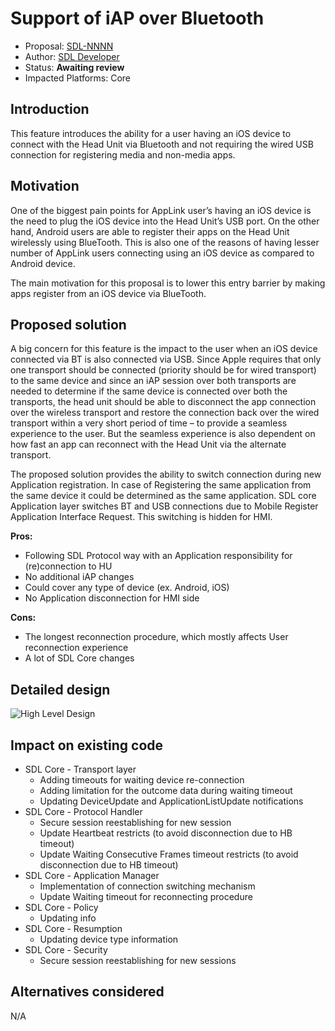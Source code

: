 ﻿# Support of iAP over Bluetooth

* Proposal: [SDL-NNNN](NNNN-iap-over-bluetooth.md)
* Author: [SDL Developer](https://github.com/smartdevicelink/)
* Status: **Awaiting review**
* Impacted Platforms: Core

## Introduction

This feature introduces the ability for a user having an iOS device to connect with the Head Unit via Bluetooth and not requiring the wired USB connection for registering media and non-media apps.

## Motivation

One of the biggest pain points for AppLink user’s having an iOS device is the need to plug the iOS device into the Head Unit’s USB port. On the other hand, Android users are able to register their apps on the Head Unit wirelessly using BlueTooth. This is also one of the reasons of having lesser number of AppLink users connecting using an iOS device as compared to Android device.
    
The main motivation for this proposal is to lower this entry barrier by making apps register from an iOS device via BlueTooth.

## Proposed solution

A big concern for this feature is the impact to the user when an iOS device connected via BT is also connected via USB. Since Apple requires that only one transport should be connected (priority should be for wired transport) to the same device and since an iAP session over both transports are needed to determine if the same device is connected over both the transports, the head unit should be able to disconnect the app connection over the wireless transport and restore the connection back over the wired transport within a very short period of time – to provide a seamless experience to the user. But the seamless experience is also dependent on how fast an app can reconnect with the Head Unit via the alternate transport.
  
The proposed solution provides the ability to switch connection during new Application registration. In case of Registering the same application from the same device it could be determined as the same application. SDL core Application layer switches BT and USB connections due to Mobile Register Application Interface Request. This switching is hidden for HMI.
  
**Pros:**
  
* Following SDL Protocol way with an Application responsibility for (re)connection to HU
* No additional iAP changes
* Could cover any type of device (ex. Android, iOS)
* No Application disconnection for HMI side
  
**Cons:**
  
* The longest reconnection procedure, which mostly affects User reconnection experience
* A lot of SDL Core changes
  
## Detailed design

![High Level Design](/assets/iap-over-bluetooth/iap-over-bluetooth-hld.png)

## Impact on existing code

* SDL Core - Transport layer
  * Adding timeouts for waiting device re-connection
  * Adding limitation for the outcome data during waiting timeout
  * Updating DeviceUpdate and ApplicationListUpdate notifications
* SDL Core - Protocol Handler
  * Secure session reestablishing for new session
  * Update Heartbeat restricts (to avoid disconnection due to HB timeout)
  * Update Waiting Consecutive Frames timeout restricts (to avoid disconnection due to HB timeout)
* SDL Core - Application Manager
  * Implementation of connection switching mechanism
  * Update Waiting timeout for reconnecting procedure
* SDL Core - Policy
  * Updating info
* SDL Core - Resumption
  * Updating device type information
* SDL Core - Security
  * Secure session reestablishing for new sessions

## Alternatives considered

N/A
